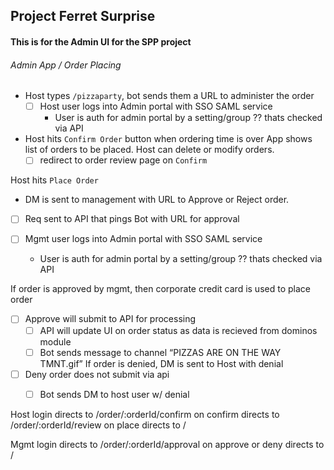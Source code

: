 ## Project Ferret Surprise
#### This is for the Admin UI for the SPP project

###### Admin App / Order Placing
* Host types `/pizzaparty`, bot sends them a URL to administer the order
  * [ ] Host user logs into Admin portal with SSO SAML service
    * User is auth for admin portal by a setting/group ?? thats checked via API

* Host hits `Confirm Order` button when ordering time is over
  App shows list of orders to be placed. Host can delete or modify orders.
  * [ ] redirect to order review page on `Confirm`

Host hits `Place Order`
  * DM is sent to management with URL to Approve or Reject order.
  * [ ] Req sent to API that pings Bot with URL for approval

* [ ] Mgmt user logs into Admin portal with SSO SAML service
  * User is auth for admin portal by a setting/group ?? thats checked via API

If order is approved by mgmt, then corporate credit card is used to place order
* [ ] Approve will submit to API for processing
  * [ ] API will update UI on order status as data is recieved from dominos module
  * [ ] Bot sends message to channel “PIZZAS ARE ON THE WAY TMNT.gif”
If order is denied, DM is sent to Host with denial
* [ ] Deny order does not submit via api
  * [ ] Bot sends DM  to host user w/ denial



Host login directs to /order/:orderId/confirm
on confirm directs to /order/:orderId/review
on place directs to /

Mgmt login directs to /order/:orderId/approval
on approve or deny directs to /
